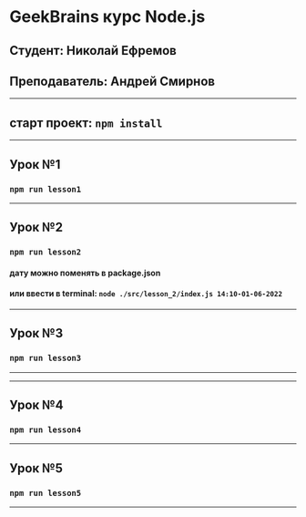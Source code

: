 # GeekBrains курс Node.js
## Студент: Николай Ефремов
## Преподаватель: Андрей Смирнов
___
## старт проект: ```npm install```
___
## Урок №1
### ```npm run lesson1```
___
## Урок №2
### ```npm run lesson2```
#### дату можно поменять в package.json
#### или ввести в terminal: ```node ./src/lesson_2/index.js 14:10-01-06-2022```
___
## Урок №3
### ```npm run lesson3```
___
___
## Урок №4
### ```npm run lesson4```
___
## Урок №5
### ```npm run lesson5```
___